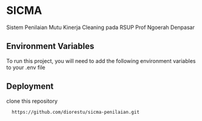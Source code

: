 # SICMA

Sistem Penilaian Mutu Kinerja Cleaning pada RSUP Prof Ngoerah Denpasar

## Environment Variables

To run this project, you will need to add the following environment variables to your .env file

## Deployment

clone this repository

```bash
  https://github.com/diorestu/sicma-penilaian.git
```

